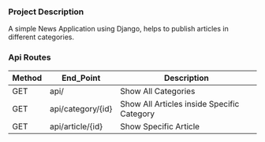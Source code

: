 ### Project Description
A simple News Application using Django, helps to publish articles in different categories.

### Api Routes
                    
Method  | End_Point | Description
------------- | ------------- | -------------
GET | api/ | Show All Categories
GET | api/category/{id} | Show All Articles inside Specific Category
GET | api/article/{id} | Show Specific Article